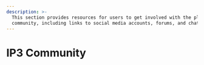 ```yaml
---
description: >-
  This section provides resources for users to get involved with the platform's
  community, including links to social media accounts, forums, and chat groups.
---
```


# IP3 Community

